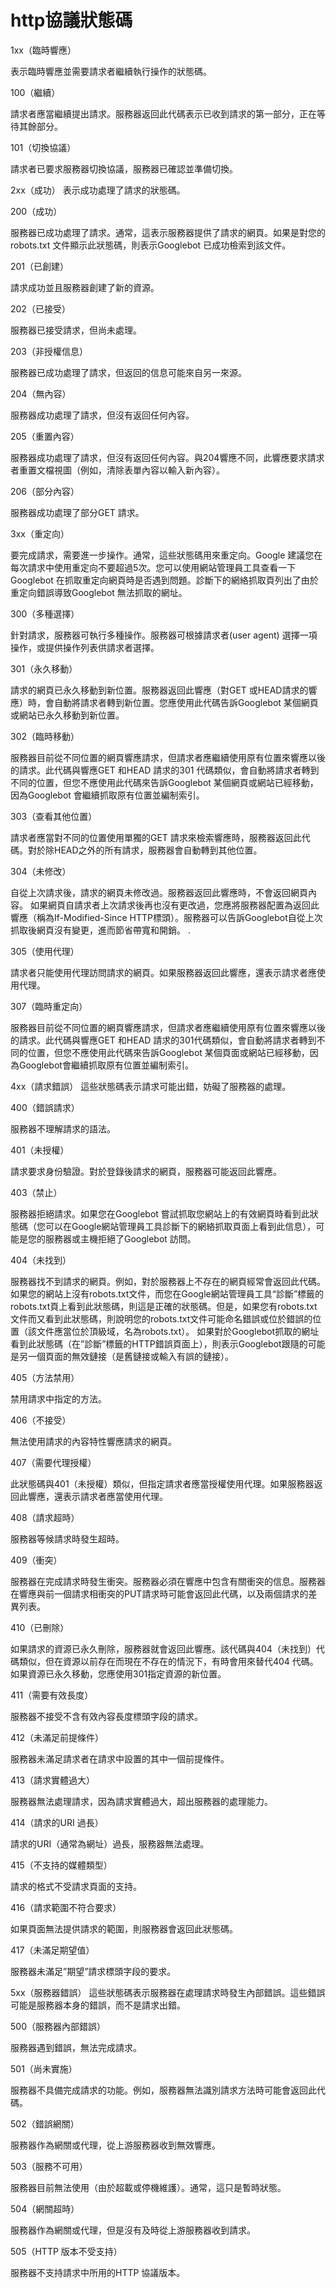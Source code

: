 # http協議狀態碼

1xx（臨時響應）

表示臨時響應並需要請求者繼續執行操作的狀態碼。

100（繼續）

請求者應當繼續提出請求。服務器返回此代碼表示已收到請求的第一部分，正在等待其餘部分。

101（切換協議）

請求者已要求服務器切換協議，服務器已確認並準備切換。

2xx（成功）
表示成功處理了請求的狀態碼。

200（成功）

服務器已成功處理了請求。通常，這表示服務器提供了請求的網頁。如果是對您的robots.txt 文件顯示此狀態碼，則表示Googlebot 已成功檢索到該文件。

201（已創建）

請求成功並且服務器創建了新的資源。

202（已接受）

服務器已接受請求，但尚未處理。

203（非授權信息）

服務器已成功處理了請求，但返回的信息可能來自另一來源。

204（無內容）

服務器成功處理了請求，但沒有返回任何內容。

205（重置內容）

服務器成功處理了請求，但沒有返回任何內容。與204響應不同，此響應要求請求者重置文檔視圖（例如，清除表單內容以輸入新內容）。

206（部分內容）

服務器成功處理了部分GET 請求。

3xx（重定向）

要完成請求，需要進一步操作。通常，這些狀態碼用來重定向。Google 建議您在每次請求中使用重定向不要超過5次。您可以使用網站管理員工具查看一下Googlebot 在抓取重定向網頁時是否遇到問題。診斷下的網絡抓取頁列出了由於重定向錯誤導致Googlebot 無法抓取的網址。

300（多種選擇）

針對請求，服務器可執行多種操作。服務器可根據請求者(user agent) 選擇一項操作，或提供操作列表供請求者選擇。

301（永久移動）

請求的網頁已永久移動到新位置。服務器返回此響應（對GET 或HEAD請求的響應）時，會自動將請求者轉到新位置。您應使用此代碼告訴Googlebot 某個網頁或網站已永久移動到新位置。

302（臨時移動）

服務器目前從不同位置的網頁響應請求，但請求者應繼續使用原有位置來響應以後的請求。此代碼與響應GET 和HEAD 請求的301 代碼類似，會自動將請求者轉到不同的位置，但您不應使用此代碼來告訴Googlebot 某個網頁或網站已經移動，因為Googlebot 會繼續抓取原有位置並編制索引。

303（查看其他位置）

請求者應當對不同的位置使用單獨的GET 請求來檢索響應時，服務器返回此代碼。對於除HEAD之外的所有請求，服務器會自動轉到其他位置。

304（未修改）

自從上次請求後，請求的網頁未修改過。服務器返回此響應時，不會返回網頁內容。
如果網頁自請求者上次請求後再也沒有更改過，您應將服務器配置為返回此響應（稱為If-Modified-Since HTTP標頭）。服務器可以告訴Googlebot自從上次抓取後網頁沒有變更，進而節省帶寬和開銷。
.

305（使用代理）

請求者只能使用代理訪問請求的網頁。如果服務器返回此響應，還表示請求者應使用代理。

307（臨時重定向）

服務器目前從不同位置的網頁響應請求，但請求者應繼續使用原有位置來響應以後的請求。此代碼與響應GET 和HEAD 請求的301代碼類似，會自動將請求者轉到不同的位置，但您不應使用此代碼來告訴Googlebot 某個頁面或網站已經移動，因為Googlebot會繼續抓取原有位置並編制索引。

 

4xx（請求錯誤）
這些狀態碼表示請求可能出錯，妨礙了服務器的處理。

400（錯誤請求）

服務器不理解請求的語法。

401（未授權）

請求要求身份驗證。對於登錄後請求的網頁，服務器可能返回此響應。

403（禁止）

服務器拒絕請求。如果您在Googlebot 嘗試抓取您網站上的有效網頁時看到此狀態碼（您可以在Google網站管理員工具診斷下的網絡抓取頁面上看到此信息），可能是您的服務器或主機拒絕了Googlebot 訪問。

404（未找到）

服務器找不到請求的網頁。例如，對於服務器上不存在的網頁經常會返回此代碼。
如果您的網站上沒有robots.txt文件，而您在Google網站管理員工具“診斷”標籤的robots.txt頁上看到此狀態碼，則這是正確的狀態碼。但是，如果您有robots.txt文件而又看到此狀態碼，則說明您的robots.txt文件可能命名錯誤或位於錯誤的位置（該文件應當位於頂級域，名為robots.txt）。
如果對於Googlebot抓取的網址看到此狀態碼（在”診斷”標籤的HTTP錯誤頁面上），則表示Googlebot跟隨的可能是另一個頁面的無效鏈接（是舊鏈接或輸入有誤的鏈接）。

405（方法禁用）

禁用請求中指定的方法。

406（不接受）

無法使用請求的內容特性響應請求的網頁。

407（需要代理授權）

此狀態碼與401（未授權）類似，但指定請求者應當授權使用代理。如果服務器返回此響應，還表示請求者應當使用代理。

408（請求超時）

服務器等候請求時發生超時。

409（衝突）

服務器在完成請求時發生衝突。服務器必須在響應中包含有關衝突的信息。服務器在響應與前一個請求相衝突的PUT請求時可能會返回此代碼，以及兩個請求的差異列表。

410（已刪除）

如果請求的資源已永久刪除，服務器就會返回此響應。該代碼與404（未找到）代碼類似，但在資源以前存在而現在不存在的情況下，有時會用來替代404 代碼。如果資源已永久移動，您應使用301指定資源的新位置。

411（需要有效長度）

服務器不接受不含有效內容長度標頭字段的請求。

412（未滿足前提條件）

服務器未滿足請求者在請求中設置的其中一個前提條件。

413（請求實體過大）

服務器無法處理請求，因為請求實體過大，超出服務器的處理能力。

414（請求的URI 過長）

請求的URI（通常為網址）過長，服務器無法處理。

415（不支持的媒體類型）

請求的格式不受請求頁面的支持。

416（請求範圍不符合要求）

如果頁面無法提供請求的範圍，則服務器會返回此狀態碼。

417（未滿足期望值）

服務器未滿足”期望”請求標頭字段的要求。

5xx（服務器錯誤）
這些狀態碼表示服務器在處理請求時發生內部錯誤。這些錯誤可能是服務器本身的錯誤，而不是請求出錯。

500（服務器內部錯誤）

服務器遇到錯誤，無法完成請求。

501（尚未實施）

服務器不具備完成請求的功能。例如，服務器無法識別請求方法時可能會返回此代碼。

502（錯誤網關）

服務器作為網關或代理，從上游服務器收到無效響應。

503（服務不可用）

服務器目前無法使用（由於超載或停機維護）。通常，這只是暫時狀態。

504（網關超時）

服務器作為網關或代理，但是沒有及時從上游服務器收到請求。

505（HTTP 版本不受支持）

服務器不支持請求中所用的HTTP 協議版本。
